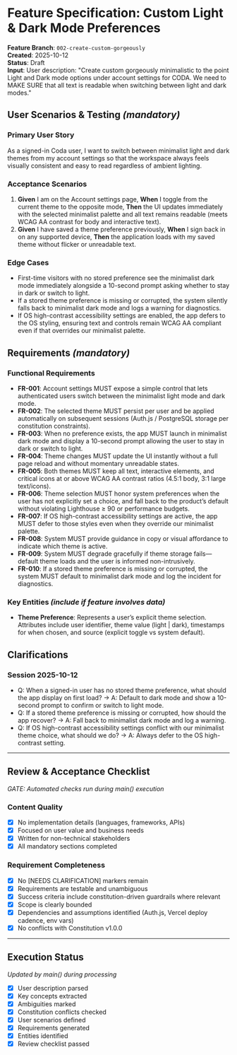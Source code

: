 # Feature Specification: Custom Light & Dark Mode Preferences

**Feature Branch**: `002-create-custom-gorgeously`  
**Created**: 2025-10-12  
**Status**: Draft  
**Input**: User description: "Create custom gorgeously minimalistic to the point Light and Dark mode options under account settings for CODA. We need to MAKE SURE that all text is readable when switching between light and dark modes."

## User Scenarios & Testing *(mandatory)*

### Primary User Story
As a signed-in Coda user, I want to switch between minimalist light and dark themes from my account settings so that the workspace always feels visually consistent and easy to read regardless of ambient lighting.

### Acceptance Scenarios
1. **Given** I am on the Account settings page, **When** I toggle from the current theme to the opposite mode, **Then** the UI updates immediately with the selected minimalist palette and all text remains readable (meets WCAG AA contrast for body and interactive text).
2. **Given** I have saved a theme preference previously, **When** I sign back in on any supported device, **Then** the application loads with my saved theme without flicker or unreadable text.

### Edge Cases
- First-time visitors with no stored preference see the minimalist dark mode immediately alongside a 10-second prompt asking whether to stay in dark or switch to light.
- If a stored theme preference is missing or corrupted, the system silently falls back to minimalist dark mode and logs a warning for diagnostics.
- If OS high-contrast accessibility settings are enabled, the app defers to the OS styling, ensuring text and controls remain WCAG AA compliant even if that overrides our minimalist palette.

## Requirements *(mandatory)*

### Functional Requirements
- **FR-001**: Account settings MUST expose a simple control that lets authenticated users switch between the minimalist light mode and dark mode.
- **FR-002**: The selected theme MUST persist per user and be applied automatically on subsequent sessions (Auth.js / PostgreSQL storage per constitution constraints).
- **FR-003**: When no preference exists, the app MUST launch in minimalist dark mode and display a 10-second prompt allowing the user to stay in dark or switch to light.
- **FR-004**: Theme changes MUST update the UI instantly without a full page reload and without momentary unreadable states.
- **FR-005**: Both themes MUST keep all text, interactive elements, and critical icons at or above WCAG AA contrast ratios (4.5:1 body, 3:1 large text/icons).
- **FR-006**: Theme selection MUST honor system preferences when the user has not explicitly set a choice, and fall back to the product’s default without violating Lighthouse ≥ 90 or performance budgets.
- **FR-007**: If OS high-contrast accessibility settings are active, the app MUST defer to those styles even when they override our minimalist palette.
- **FR-008**: System MUST provide guidance in copy or visual affordance to indicate which theme is active.
- **FR-009**: System MUST degrade gracefully if theme storage fails—default theme loads and the user is informed non-intrusively.
- **FR-010**: If a stored theme preference is missing or corrupted, the system MUST default to minimalist dark mode and log the incident for diagnostics.

### Key Entities *(include if feature involves data)*
- **Theme Preference**: Represents a user’s explicit theme selection. Attributes include user identifier, theme value (light | dark), timestamps for when chosen, and source (explicit toggle vs system default).

## Clarifications
### Session 2025-10-12
- Q: When a signed-in user has no stored theme preference, what should the app display on first load? → A: Default to dark mode and show a 10-second prompt to confirm or switch to light mode.
- Q: If a stored theme preference is missing or corrupted, how should the app recover? → A: Fall back to minimalist dark mode and log a warning.
- Q: If OS high-contrast accessibility settings conflict with our minimalist theme choice, what should we do? → A: Always defer to the OS high-contrast setting.

---

## Review & Acceptance Checklist
*GATE: Automated checks run during main() execution*

### Content Quality
- [x] No implementation details (languages, frameworks, APIs)
- [x] Focused on user value and business needs
- [x] Written for non-technical stakeholders
- [x] All mandatory sections completed

### Requirement Completeness
- [x] No [NEEDS CLARIFICATION] markers remain
- [x] Requirements are testable and unambiguous  
- [x] Success criteria include constitution-driven guardrails where relevant
- [x] Scope is clearly bounded
- [x] Dependencies and assumptions identified (Auth.js, Vercel deploy cadence, env vars)
- [x] No conflicts with Constitution v1.0.0

---

## Execution Status
*Updated by main() during processing*

- [x] User description parsed
- [x] Key concepts extracted
- [x] Ambiguities marked
- [x] Constitution conflicts checked
- [x] User scenarios defined
- [x] Requirements generated
- [x] Entities identified
- [x] Review checklist passed
